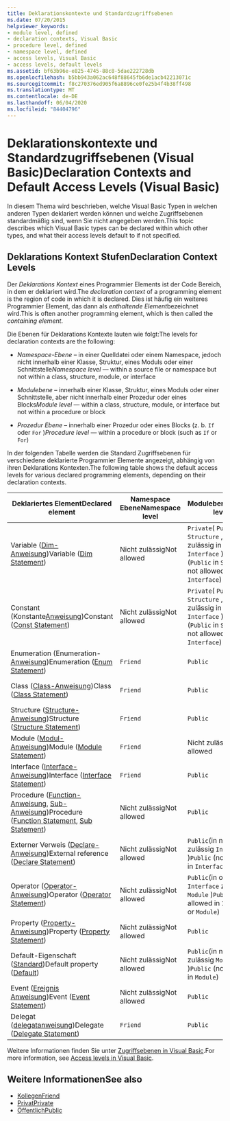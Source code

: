 ```yaml
---
title: Deklarationskontexte und Standardzugriffsebenen
ms.date: 07/20/2015
helpviewer_keywords:
- module level, defined
- declaration contexts, Visual Basic
- procedure level, defined
- namespace level, defined
- access levels, Visual Basic
- access levels, default levels
ms.assetid: bf63b96e-e825-4745-88c8-5dae222728db
ms.openlocfilehash: b5bb943a062ac648f88645fb6de1acb42213071c
ms.sourcegitcommit: f8c270376ed905f6a8896ce0fe25b4f4b38ff498
ms.translationtype: MT
ms.contentlocale: de-DE
ms.lasthandoff: 06/04/2020
ms.locfileid: "84404796"
---
```

# <a name="declaration-contexts-and-default-access-levels-visual-basic"></a><span data-ttu-id="75946-102">Deklarationskontexte und Standardzugriffsebenen (Visual Basic)</span><span class="sxs-lookup"><span data-stu-id="75946-102">Declaration Contexts and Default Access Levels (Visual Basic)</span></span>
<span data-ttu-id="75946-103">In diesem Thema wird beschrieben, welche Visual Basic Typen in welchen anderen Typen deklariert werden können und welche Zugriffsebenen standardmäßig sind, wenn Sie nicht angegeben werden.</span><span class="sxs-lookup"><span data-stu-id="75946-103">This topic describes which Visual Basic types can be declared within which other types, and what their access levels default to if not specified.</span></span>  
  
## <a name="declaration-context-levels"></a><span data-ttu-id="75946-104">Deklarations Kontext Stufen</span><span class="sxs-lookup"><span data-stu-id="75946-104">Declaration Context Levels</span></span>  
 <span data-ttu-id="75946-105">Der *Deklarations Kontext* eines Programmier Elements ist der Code Bereich, in dem er deklariert wird.</span><span class="sxs-lookup"><span data-stu-id="75946-105">The *declaration context* of a programming element is the region of code in which it is declared.</span></span> <span data-ttu-id="75946-106">Dies ist häufig ein weiteres Programmier Element, das dann als *enthaltende Element*bezeichnet wird.</span><span class="sxs-lookup"><span data-stu-id="75946-106">This is often another programming element, which is then called the *containing element*.</span></span>  
  
 <span data-ttu-id="75946-107">Die Ebenen für Deklarations Kontexte lauten wie folgt:</span><span class="sxs-lookup"><span data-stu-id="75946-107">The levels for declaration contexts are the following:</span></span>  
  
- <span data-ttu-id="75946-108">*Namespace-Ebene* – in einer Quelldatei oder einem Namespace, jedoch nicht innerhalb einer Klasse, Struktur, eines Moduls oder einer Schnittstelle</span><span class="sxs-lookup"><span data-stu-id="75946-108">*Namespace level* — within a source file or namespace but not within a class, structure, module, or interface</span></span>  
  
- <span data-ttu-id="75946-109">*Modulebene* – innerhalb einer Klasse, Struktur, eines Moduls oder einer Schnittstelle, aber nicht innerhalb einer Prozedur oder eines Blocks</span><span class="sxs-lookup"><span data-stu-id="75946-109">*Module level* — within a class, structure, module, or interface but not within a procedure or block</span></span>  
  
- <span data-ttu-id="75946-110">*Prozedur Ebene* – innerhalb einer Prozedur oder eines Blocks (z. b. `If` oder `For` )</span><span class="sxs-lookup"><span data-stu-id="75946-110">*Procedure level* — within a procedure or block (such as `If` or `For`)</span></span>  
  
 <span data-ttu-id="75946-111">In der folgenden Tabelle werden die Standard Zugriffsebenen für verschiedene deklarierte Programmier Elemente angezeigt, abhängig von ihren Deklarations Kontexten.</span><span class="sxs-lookup"><span data-stu-id="75946-111">The following table shows the default access levels for various declared programming elements, depending on their declaration contexts.</span></span>  
  
|<span data-ttu-id="75946-112">Deklariertes Element</span><span class="sxs-lookup"><span data-stu-id="75946-112">Declared element</span></span>|<span data-ttu-id="75946-113">Namespace Ebene</span><span class="sxs-lookup"><span data-stu-id="75946-113">Namespace level</span></span>|<span data-ttu-id="75946-114">Modulebene</span><span class="sxs-lookup"><span data-stu-id="75946-114">Module level</span></span>|<span data-ttu-id="75946-115">Prozedur Ebene</span><span class="sxs-lookup"><span data-stu-id="75946-115">Procedure level</span></span>|  
|----------------------|---------------------|------------------|---------------------|  
|<span data-ttu-id="75946-116">Variable ([Dim-Anweisung](dim-statement.md))</span><span class="sxs-lookup"><span data-stu-id="75946-116">Variable ([Dim Statement](dim-statement.md))</span></span>|<span data-ttu-id="75946-117">Nicht zulässig</span><span class="sxs-lookup"><span data-stu-id="75946-117">Not allowed</span></span>|<span data-ttu-id="75946-118">`Private`( `Public` in `Structure` , nicht zulässig in `Interface` )</span><span class="sxs-lookup"><span data-stu-id="75946-118">`Private` (`Public` in `Structure`, not allowed in `Interface`)</span></span>|`Public`|  
|<span data-ttu-id="75946-119">Constant (Konstante[Anweisung](const-statement.md))</span><span class="sxs-lookup"><span data-stu-id="75946-119">Constant ([Const Statement](const-statement.md))</span></span>|<span data-ttu-id="75946-120">Nicht zulässig</span><span class="sxs-lookup"><span data-stu-id="75946-120">Not allowed</span></span>|<span data-ttu-id="75946-121">`Private`( `Public` in `Structure` , nicht zulässig in `Interface` )</span><span class="sxs-lookup"><span data-stu-id="75946-121">`Private` (`Public` in `Structure`, not allowed in `Interface`)</span></span>|`Public`|  
|<span data-ttu-id="75946-122">Enumeration (Enumeration-[Anweisung](enum-statement.md))</span><span class="sxs-lookup"><span data-stu-id="75946-122">Enumeration ([Enum Statement](enum-statement.md))</span></span>|`Friend`|`Public`|<span data-ttu-id="75946-123">Nicht zulässig</span><span class="sxs-lookup"><span data-stu-id="75946-123">Not allowed</span></span>|  
|<span data-ttu-id="75946-124">Class ([Class-Anweisung](class-statement.md))</span><span class="sxs-lookup"><span data-stu-id="75946-124">Class ([Class Statement](class-statement.md))</span></span>|`Friend`|`Public`|<span data-ttu-id="75946-125">Nicht zulässig</span><span class="sxs-lookup"><span data-stu-id="75946-125">Not allowed</span></span>|  
|<span data-ttu-id="75946-126">Structure ([Structure-Anweisung](structure-statement.md))</span><span class="sxs-lookup"><span data-stu-id="75946-126">Structure ([Structure Statement](structure-statement.md))</span></span>|`Friend`|`Public`|<span data-ttu-id="75946-127">Nicht zulässig</span><span class="sxs-lookup"><span data-stu-id="75946-127">Not allowed</span></span>|  
|<span data-ttu-id="75946-128">Module ([Modul-Anweisung](module-statement.md))</span><span class="sxs-lookup"><span data-stu-id="75946-128">Module ([Module Statement](module-statement.md))</span></span>|`Friend`|<span data-ttu-id="75946-129">Nicht zulässig</span><span class="sxs-lookup"><span data-stu-id="75946-129">Not allowed</span></span>|<span data-ttu-id="75946-130">Nicht zulässig</span><span class="sxs-lookup"><span data-stu-id="75946-130">Not allowed</span></span>|  
|<span data-ttu-id="75946-131">Interface ([Interface-Anweisung](interface-statement.md))</span><span class="sxs-lookup"><span data-stu-id="75946-131">Interface ([Interface Statement](interface-statement.md))</span></span>|`Friend`|`Public`|<span data-ttu-id="75946-132">Nicht zulässig</span><span class="sxs-lookup"><span data-stu-id="75946-132">Not allowed</span></span>|  
|<span data-ttu-id="75946-133">Procedure ([Function-Anweisung](function-statement.md), [Sub-Anweisung](sub-statement.md))</span><span class="sxs-lookup"><span data-stu-id="75946-133">Procedure ([Function Statement](function-statement.md), [Sub Statement](sub-statement.md))</span></span>|<span data-ttu-id="75946-134">Nicht zulässig</span><span class="sxs-lookup"><span data-stu-id="75946-134">Not allowed</span></span>|`Public`|<span data-ttu-id="75946-135">Nicht zulässig</span><span class="sxs-lookup"><span data-stu-id="75946-135">Not allowed</span></span>|  
|<span data-ttu-id="75946-136">Externer Verweis ([Declare-Anweisung](declare-statement.md))</span><span class="sxs-lookup"><span data-stu-id="75946-136">External reference ([Declare Statement](declare-statement.md))</span></span>|<span data-ttu-id="75946-137">Nicht zulässig</span><span class="sxs-lookup"><span data-stu-id="75946-137">Not allowed</span></span>|<span data-ttu-id="75946-138">`Public`(in nicht zulässig `Interface` )</span><span class="sxs-lookup"><span data-stu-id="75946-138">`Public` (not allowed in `Interface`)</span></span>|<span data-ttu-id="75946-139">Nicht zulässig</span><span class="sxs-lookup"><span data-stu-id="75946-139">Not allowed</span></span>|  
|<span data-ttu-id="75946-140">Operator ([Operator-Anweisung](operator-statement.md))</span><span class="sxs-lookup"><span data-stu-id="75946-140">Operator ([Operator Statement](operator-statement.md))</span></span>|<span data-ttu-id="75946-141">Nicht zulässig</span><span class="sxs-lookup"><span data-stu-id="75946-141">Not allowed</span></span>|<span data-ttu-id="75946-142">`Public`(in oder nicht `Interface` zulässig `Module` )</span><span class="sxs-lookup"><span data-stu-id="75946-142">`Public` (not allowed in `Interface` or `Module`)</span></span>|<span data-ttu-id="75946-143">Nicht zulässig</span><span class="sxs-lookup"><span data-stu-id="75946-143">Not allowed</span></span>|  
|<span data-ttu-id="75946-144">Property ([Property-Anweisung](property-statement.md))</span><span class="sxs-lookup"><span data-stu-id="75946-144">Property ([Property Statement](property-statement.md))</span></span>|<span data-ttu-id="75946-145">Nicht zulässig</span><span class="sxs-lookup"><span data-stu-id="75946-145">Not allowed</span></span>|`Public`|<span data-ttu-id="75946-146">Nicht zulässig</span><span class="sxs-lookup"><span data-stu-id="75946-146">Not allowed</span></span>|  
|<span data-ttu-id="75946-147">Default-Eigenschaft ([Standard](../modifiers/default.md))</span><span class="sxs-lookup"><span data-stu-id="75946-147">Default property ([Default](../modifiers/default.md))</span></span>|<span data-ttu-id="75946-148">Nicht zulässig</span><span class="sxs-lookup"><span data-stu-id="75946-148">Not allowed</span></span>|<span data-ttu-id="75946-149">`Public`(in nicht zulässig `Module` )</span><span class="sxs-lookup"><span data-stu-id="75946-149">`Public` (not allowed in `Module`)</span></span>|<span data-ttu-id="75946-150">Nicht zulässig</span><span class="sxs-lookup"><span data-stu-id="75946-150">Not allowed</span></span>|  
|<span data-ttu-id="75946-151">Event ([Ereignis Anweisung](event-statement.md))</span><span class="sxs-lookup"><span data-stu-id="75946-151">Event ([Event Statement](event-statement.md))</span></span>|<span data-ttu-id="75946-152">Nicht zulässig</span><span class="sxs-lookup"><span data-stu-id="75946-152">Not allowed</span></span>|`Public`|<span data-ttu-id="75946-153">Nicht zulässig</span><span class="sxs-lookup"><span data-stu-id="75946-153">Not allowed</span></span>|  
|<span data-ttu-id="75946-154">Delegat ([delegatanweisung](delegate-statement.md))</span><span class="sxs-lookup"><span data-stu-id="75946-154">Delegate ([Delegate Statement](delegate-statement.md))</span></span>|`Friend`|`Public`|<span data-ttu-id="75946-155">Nicht zulässig</span><span class="sxs-lookup"><span data-stu-id="75946-155">Not allowed</span></span>|  
  
 <span data-ttu-id="75946-156">Weitere Informationen finden Sie unter [Zugriffsebenen in Visual Basic](../../programming-guide/language-features/declared-elements/access-levels.md).</span><span class="sxs-lookup"><span data-stu-id="75946-156">For more information, see [Access levels in Visual Basic](../../programming-guide/language-features/declared-elements/access-levels.md).</span></span>  
  
## <a name="see-also"></a><span data-ttu-id="75946-157">Weitere Informationen</span><span class="sxs-lookup"><span data-stu-id="75946-157">See also</span></span>

- [<span data-ttu-id="75946-158">Kollegen</span><span class="sxs-lookup"><span data-stu-id="75946-158">Friend</span></span>](../modifiers/friend.md)
- [<span data-ttu-id="75946-159">Privat</span><span class="sxs-lookup"><span data-stu-id="75946-159">Private</span></span>](../modifiers/private.md)
- [<span data-ttu-id="75946-160">Öffentlich</span><span class="sxs-lookup"><span data-stu-id="75946-160">Public</span></span>](../modifiers/public.md)
